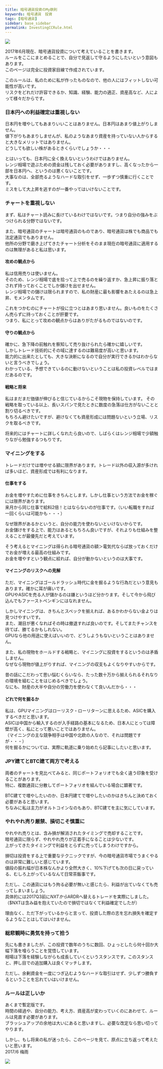 ```yaml
---
title: 暗号通貨投資のMy鉄則
keywords: 暗号通貨　投資
tags: [暗号通貨]
sidebar: base_sidebar
permalink: InvestingCCRule.html
---
```


<a href="https://zaif.jp?ac=f7ujnq95ac" rel="nofollow"><img src="https://d2p8taqyjofgrq.cloudfront.net/images/affiliate/banner/zaif_A_728x90.png?ac=f7ujnq95ac" /></a>  

2017年6月現在、暗号通貨投資について考えていることを書きます。  
ルールをここにまとめることで、自分で見返して守るようにしたいという意図もあります。  
このページは完全に投資家目線で作成されています。  

このルールは、私のために私が作ったものなので、他の人にはフィットしない可能性が高いです。  
リスクをどれだけ許容できるか、知識、経験、能力の適正、資産高など、人によって様々だからです。

### 日本円への利益確定は重視しない
日本円を増やしてもあまりいいことはありません。日本円はあまり値上がりしません。  
値下がりもあまりしませんが、私のようなあまり資産を持っていない人からすると大きなメリットではありません。  
どうしても欲しい株があるときくらいでしょうか・・・  

とはいっても、日本円に全く換えないというわけではありません。  
レンジ相場で遊ぶための資金は残しておく必要がありますし、高くなったから一部を日本円へ、というのは悪くないことです。  
大事なのは、全部売るようなハードな取引をせず、一歩ずつ慎重に行くことです。  
ミスをして大上昇を逃すのが一番やってはいけないことです。  

### チャートを重視しない
まず、私はチャート読みに長けているわけではないです。つまり自分の強みをぶつけられる分野ではないです。  

また、暗号通貨のチャートは暗号通貨のものであり、暗号通貨は株でも商品でも法定通貨でもありません。  
他所の分野で磨き上げてきたチャート分析をそのまま現在の暗号通貨に適用するのは無理があると私は思います。  

#### 攻めの観点から
私は信用売りは使いません。  
そのため、レンジ相場で底を拾って上で売るのを繰り返すか、急上昇に振り落とされず持っておくことでしか儲けを出せません。  
レンジ相場での儲けは限られますので、私の財産に最も影響をあたえるのは急上昇、モメンタムです。  

これをつかむのにチャートが役に立つとはあまり思いません。良いものをたくさん売らずに持っておくことが肝要です。  
つまり、私にとって攻めの観点からはありがたがるものではないのです。  

#### 守りの観点から
確かに、急下降の前触れを察知して売り抜けられたら確かに嬉しいです。  
しかしトレード技術的にその域に達するのは難易度が高いと思います。  
能力的に出来たとしても、大きな決断になるので自分が実行できるかはわからないと言うべきでしょう。  
わかっている、予想できているのに動けないということは私の投資レベルではまだあるのです。  

#### 戦略と将来
私はまだまだ価値が伸びると信じているからこそ現物を保持しています。
その戦略を取っている以上、長いスパンで見たときに数度の急落は仕方がないことと割り切るべきです。   
もちろん避けたいですが、避けなくても資産形成には問題ないという立場、リスクを取るべきです。  

将来的にはチャートに詳しくなれたら良いので、しばらくはレンジ相場で少額触りながら勉強するつもりです。  

### マイニングをする
トレードだけでは増やせる額に限界があります。トレード以外の収入源が多ければ多いほど、資産形成では有利になります。  

#### 仕事をする
お金を増やすために仕事をきちんとします。しかし仕事という方法でお金を稼ぐには限界があります。  
来月から同じ仕事で給料2倍！とはならないのが仕事です。（いい転職をすれば一回くらいは可能かも・・・）  

なぜ限界があるかというと、自分の能力を使わないといけないからです。  
お金儲けをする上で、能力はあるともちろん良いですが、それよりも仕組みを整えることが最優先だと考えています。  

そう考えるとマイニングは得られる暗号通貨の額＞電気代ならば放っておくだけでお金が増える最高の仕組みです。  
お金を増やすという観点に絞れば、自分が動かないというのは大事です。  

#### マイニングのリスクへの見解
ただ、マイニングはゴールドラッシュ時代に金を掘るような行為だという意見もあります。確かに耳が痛いです。  
GPUやASICを売る人が儲かるのは嫌というほど分かります。そして今から飛び込んでもファーストペンギンにはなれません。  

しかしマイニングは、きちんとスペックを揃えれば、あるかわからない金よりは見つけやすいです。  
また、潮目が悪くなればその時は撤退すれば良いのです。そしてまたチャンスを待てば、勝てるかもしれない。  
GPUなら他の用途に使えばいいので、どうしようもないということはありません。  

また、私の現物をホールドする戦略と、マイニングに投資をするというのは矛盾しません。  
なぜなら現物が値上がりすれば、マイニングの収支もよくなりやすいからです。  

昔の話にこだわって思い悩むくらいなら、たった数十万から揃えられるそれなりの環境を組むことをはじめるべきでしょう。  
なにも、財産の大半や自分の労働力を使わなくて良いんだから・・・  

#### どれで何を掘るか
私は、GPUマイニングはローリスク・ローリターンに思えるため、ASICを購入するべきだと思います。  
ASICは中国から輸入するのが入手経路の基本になるため、日本人にとっては障壁が高く、私にとって悪いことではありません。  
（マイニングの主な競争相手は中国や北欧の人なので、それは問題ですが・・・）  
何を掘るかについては、実際に軌道に乗り始めたら記事にしたいと思います。

### JPY建てとBTC建て両方で考える
両者のチャートを見比べてみると、同じポートフォリオでも全く違う印象を受けることがあります。  
特に、複数通貨に分散してポートフォリオを組んでいる場合に顕著です。  

BTC建てで増やしたいのか、日本円建てで増やしたいのかはきちんと決めておく必要があると思います。  
ちなみに私は主力がオルトコインなのもあり、BTC建てを主に気にしています。

### やれやれ売り厳禁、損切こそ慎重に
やれやれ売りとは、含み損が解消されたタイミングで売却することです。  
暗号通貨に限らず、やれやれ売りが正着手になることは少ないです。  
上がってきたタイミングで利益をとらずに売ってしまうわけですから。  

損切は投資をする上で重要なテクニックですが、今の暗号通貨市場でうまくやるのは非常に難しいと感じています。  
値段の振れ幅が日本株なんかより全然大きく、10%下げても次の日に戻っている、むしろ上がっているなんて日常茶飯事です。  

ただし、この通貨にはもう拘る必要が無いと感じたら、利益が出ていなくても売ってしまいましょう。  
具体的には2017Q3前に$NXTから$ARDRへ替えるトレードを実際にしました。  
（$NXTは含み益を抱えていたので損切ではなくて利益確定でしたが）  

理由なく、ただ下がっているからと言って、投資した際の志を忘れ損失を確定するようなことはしてはいけません。  

### 総悲観時に勇気を持って拾う
先にも書きましたが、この投資で数年のうちに数回、ひょっとしたら何十回か大幅下落を喰らうことを覚悟しています。  
相場は下落を経験しながらも成長していくというスタンスです。このスタンスと、押し目での追加購入は良くマッチします。  

ただし、余剰資金を一度につぎ込むようなハードな取引はせず、少しずつ勝負するということを忘れていはいけません。      

### ルールは正しいか
あくまで暫定版です。  
時間の経過や、自分の能力、考え方、資産高が変わっていくのにあわせて、ルールは見直す必要があります。  
ブラッシュアップの余地は大いにあると思いますし、必要な改定なら思い切ってやります。  

しかし、もし将来の私が迷ったら、このページを見て、原点に立ち返って考えたいと思います。  
2017/6 梅雨

<a href="https://zaif.jp?ac=f7ujnq95ac" rel="nofollow"><img src="https://d2p8taqyjofgrq.cloudfront.net/images/affiliate/banner/zaif_D_728x90.png?ac=f7ujnq95ac" /></a>
